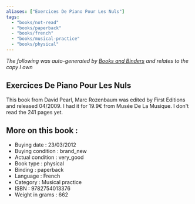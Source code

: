 ```yaml
---
aliases: ["Exercices De Piano Pour Les Nuls"] 
tags: 
  - "books/not-read" 
  - "books/paperback" 
  - "books/french"
  - "books/musical-practice"
  - "books/physical"
---
```


_The following was auto-generated by [Books and Binders](Books%20and%20Binders.md) and relates to the copy I own_
## Exercices De Piano Pour Les Nuls
This book from David Pearl, Marc Rozenbaum was edited by First Editions and released 04/2009. I had it for 19.9€ from Musée De La Musique. I don't read the 241 pages yet.

## More on this book :
- Buying date : 23/03/2012
- Buying condition : brand_new
- Actual condition : very_good
- Book type : physical
- Binding : paperback
- Language : French
- Category : Musical practice
- ISBN : 9782754013376
- Weight in grams : 662
